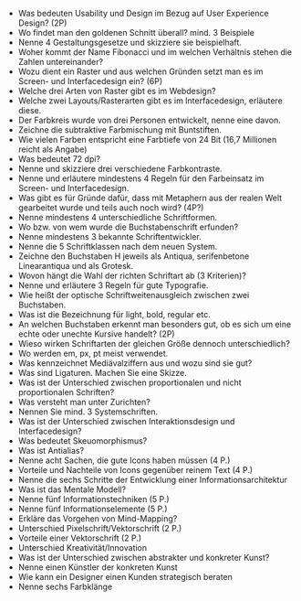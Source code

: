 - Was bedeuten Usability und Design im Bezug auf User Experience Design? (2P)
- Wo findet man den goldenen Schnitt überall? mind. 3 Beispiele
- Nenne 4 Gestaltungsgesetze und skizziere sie beispielhaft.
- Woher kommt der Name Fibonacci und im welchen Verhältnis stehen die Zahlen untereinander?
- Wozu dient ein Raster und aus welchen Gründen setzt man es im Screen- und Interfacedesign ein? (6P)
- Welche drei Arten von Raster gibt es im Webdesign?
- Welche zwei Layouts/Rasterarten gibt es im Interfacedesign, erläutere diese.
- Der Farbkreis wurde von drei Personen entwickelt, nenne eine davon.
- Zeichne die subtraktive Farbmischung mit Buntstiften.
- Wie vielen Farben entspricht eine Farbtiefe von 24 Bit (16,7 Millionen reicht als Angabe)
- Was bedeutet 72 dpi?
- Nenne und skizziere drei verschiedene Farbkontraste.
- Nenne und erläutere mindestens 4 Regeln für den Farbeinsatz im Screen- und Interfacedesign.
- Was gibt es für Gründe dafür, dass mit Metaphern aus der realen Welt gearbeitet wurde und teils auch noch wird? (4P?)
- Nenne mindestens 4 unterschiedliche Schriftformen.
- Wo bzw. von wem wurde die Buchstabenschrift erfunden?
- Nenne mindestens 3 bekannte Schriftentwickler.
- Nenne die 5 Schriftklassen nach dem neuen System.
- Zeichne den Buchstaben H jeweils als Antiqua, serifenbetone Linearantiqua und als Grotesk.
- Wovon hängt die Wahl der richten Schriftart ab (3 Kriterien)?
- Nenne und erläutere 3 Regeln für gute Typografie.
- Wie heißt der optische Schriftweitenausgleich zwischen zwei Buchstaben.
- Was ist die Bezeichnung für light, bold, regular etc.
- An welchen Buchstaben erkennt man besonders gut, ob es sich um eine echte oder unechte Kursive handelt? (2P)
- Wieso wirken Schriftarten der gleichen Größe dennoch unterschiedlich?
- Wo werden em, px, pt meist verwendet.
- Was  kennzeichnet Mediävalziffern aus und wozu sind sie gut?
- Was sind Ligaturen. Machen Sie eine Skizze.
- Was ist  der Unterschied zwischen proportionalen und nicht proportionalen Schriften?
- Was versteht man unter Zurichten?
- Nennen  Sie mind. 3 Systemschriften.
- Was ist der Unterschied  zwischen Interaktionsdesign und Interfacedesign?
- Was bedeutet Skeuomorphismus?
- Was ist Antialias?
- Nenne acht Sachen, die gute Icons haben müssen (4 P.)
- Vorteile und Nachteile von Icons gegenüber reinem Text (4 P.)
- Nenne die sechs Schritte der Entwicklung einer Informationsarchitektur
- Was ist das Mentale Modell?
- Nenne fünf Informationstechniken (5 P.)
- Nenne fünf Informationselemente (5 P.)
- Erkläre das Vorgehen von Mind-Mapping?
- Unterschied Pixelschrift/Vektorschrift (2 P.)
- Vorteile einer Vektorschrift (2 P.)
- Unterschied Kreativität/Innovation
- Was ist der Unterschied zwischen abstrakter und konkreter Kunst?
- Nenne einen Künstler der konkreten Kunst
- Wie kann ein Designer einen Kunden strategisch beraten
- Nenne sechs Farbklänge